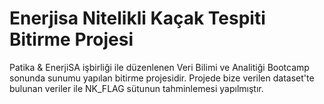 # Enerjisa Nitelikli Kaçak Tespiti Bitirme Projesi
Patika & EnerjiSA işbirliği ile düzenlenen Veri Bilimi ve Analitiği Bootcamp sonunda sunumu yapılan bitirme projesidir.
Projede bize verilen dataset'te bulunan veriler ile NK_FLAG sütunun tahminlemesi yapılmıştır.
